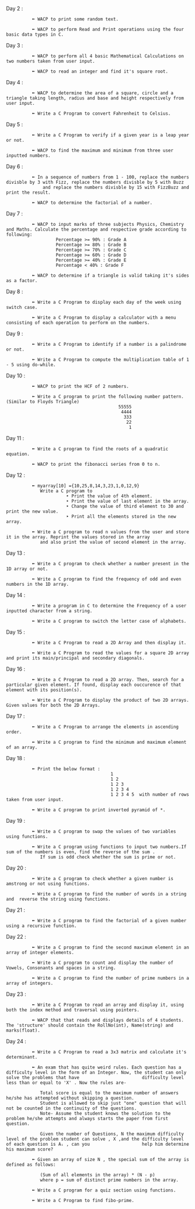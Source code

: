 
Day 2 : 

              ➼ WACP to print some random text.
              
              ➼ WACP to perform Read and Print operations using the four basic data types in C.
                
 
Day 3 : 

              ➼ WACP to perform all 4 basic Mathematical Calculations on two numbers taken from user input.
              
              ➼ WACP to read an integer and find it's square root.
              
         
Day 4 : 

              ➼ WACP to determine the area of a square, circle and a triangle taking length, radius and base and height respectively from user input.
              
              ➼ Write a C Program to convert Fahrenheit to Celsius.    
                 
Day 5 : 

              ➼ Write a C Program to verify if a given year is a leap year or not. 
              
              ➼ WACP to find the maximum and minimum from three user inputted numbers.   

Day 6 : 

              ➼ In a sequence of numbers from 1 - 100, replace the numbers divisble by 3 with Fizz, replace the numbers divisble by 5 with Buzz
                  and replace the numbers divisble by 15 with FizzBuzz and print the result.
              
              ➼ WACP to determine the factorial of a number. 

Day 7 : 

              ➼ WACP to input marks of three subjects Physics, Chemistry and Maths. Calculate the percentage and respective grade according to following:
                       Percentage >= 90% : Grade A
                       Percentage >= 80% : Grade B
                       Percentage >= 70% : Grade C
                       Percentage >= 60% : Grade D
                       Percentage >= 40% : Grade E
                       Percentage < 40% : Grade F
              
              ➼ WACP to determine if a triangle is valid taking it's sides as a factor.

Day 8 : 

              ➼ Write a C Program to display each day of the week using switch case.
              
              ➼ Write a C Program to display a calculator with a menu consisting of each operation to perform on the numbers.  
              
Day 9 : 

              ➼ Write a C Program to identify if a number is a palindrome or not.
              
              ➼ Write a C Program to compute the multiplication table of 1 - 5 using do-while.        
              

Day 10 : 

              ➼ WACP to print the HCF of 2 numbers.
              
              ➼ Write a C program to print the following number pattern. (Similar to Floyds Triangle)
                                               55555
                                                4444
                                                 333
                                                  22
                                                   1
              

Day 11 : 

              ➼ Write a C program to find the roots of a quadratic equation.
              
              ➼ WACP to print the fibonacci series from 0 to n.   
              

Day 12 : 
                               
              ➼ myarray[10] ={10,25,8,14,3,23,1,0,12,9} 
                 Write a C program to
                           ‣ Print the value of 4th element.
                           ‣ Print the value of last element in the array.
                           ‣ Change the value of third element to 30 and print the new value.
                           ‣ Print all the elements stored in the new array.  
         
              ➼ Write a C program to read n values from the user and store it in the array. Reprint the values stored in the array 
                 and also print the value of second element in the array.
 
Day 13 : 

              ➼ Write a C program to check whether a number present in the 1D array or not.
              
              ➼ Write a C program to find the frequency of odd and even numbers in the 1D array.
              
Day 14 : 

              ➼ Write a program in C to determine the Frequency of a user inputted character from a string.
              
              ➼ Write a C program to switch the letter case of alphabets.
              
Day 15 : 

              ➼ Write a C Program to read a 2D Array and then display it.
              
              ➼ Write a C Program to read the values for a square 2D array and print its main/principal and secondary diagonals.
              
Day 16 : 

              ➼ Write a C Program to read a 2D array. Then, search for a particular given element. If found, display each ouccurence of that element with its position(s).
              
              ➼ Write a C Program to display the product of two 2D arrays. Given values for both the 2D Arrays.         
              
Day 17 : 

              ➼ Write a C Program to arrange the elements in ascending order.
              
              ➼ Write a C program to find the minimum and maximum element of an array.        
              
Day 18 : 

              ➼ Print the below format : 
                                            1
                                            1 2
                                            1 2 3
                                            1 2 3 4
                                            1 2 3 4 5  with number of rows taken from user input.
              
              ➼ Write a C program to print inverted pyramid of *.       
              
Day 19 : 

              ➼ Write a C program to swap the values of two variables using functions.
              
              ➼ Write a C program using functions to input two numbers.If sum of the numbers is even, find the reverse of the sum .
                 If sum is odd check whether the sum is prime or not.           

Day 20 : 

              ➼ Write a C program to check whether a given number is amstrong or not using functions.
              
              ➼ Write a C program to find the number of words in a string and  reverse the string using functions.
              
Day 21 : 

              ➼ Write a C program to find the factorial of a given number using a recursive function.
              
Day 22 : 

              ➼ Write a C program to find the second maximum element in an array of integer elements.
              
              ➼ Write a C program to count and display the number of Vowels, Consonants and spaces in a string.
              
              ➼ Write a C program to find the number of prime numbers in a array of integers.
              
Day 23 : 

              ➼ Write a C Program to read an array and display it, using both the index method and traversal using pointers.
              
              ➼ WACP that that reads and displays details of 4 students. The 'structure' should contain the RollNo(int), Name(string) and marks(float).
              
Day 24 : 

              ➼ Write a C Program to read a 3x3 matrix and calculate it's determinant.
              
              ➼ An exam that has quite weird rules. Each question has a difficulty level in the form of an Integer. Now, the student can only solve the problems that have                        difficulty level less than or equal to 'X' . Now the rules are-

                 Total score is equal to the maximum number of answers he/she has attempted without skipping a question.
                 Student is allowed to skip just "one" question that will not be counted in the continuity of the questions.
                 Note- Assume the student knows the solution to the problem he/she attempts and always starts the paper from first question.

                 Given the number of Questions, N the maximum difficulty level of the problem student can solve , X ,and the difficulty level of each question is Aᵢ , can you                    help him determine his maximum score?  
                 
              ➼ Given an array of size N , the special sum of the array is defined as follows:

                 (Sum of all elements in the array) * (N - p)
                 where p = sum of distinct prime numbers in the array.
              
              ➼ Write a C program for a quiz section using functions.
              
              ➼ Write a C Program to find fibo-prime.
              
